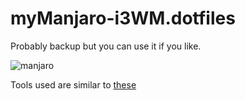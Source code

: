 # myManjaro-i3WM.dotfiles
Probably backup but you can use it if you like.

![manjaro](https://i.imgur.com/leylCSr.png)


Tools used are similar to [these](https://github.com/rubenkharel/.dotfiles)
